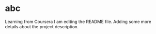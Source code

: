 # abc
Learning from Coursera
I am editing the README file. Adding some more details about the project description.
